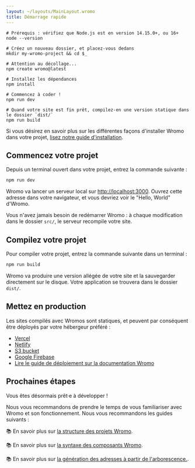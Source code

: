 ```yaml
---
layout: ~/layouts/MainLayout.wromo
title: Démarrage rapide
---
```


```shell
# Prérequis : vérifiez que Node.js est en version 14.15.0+, ou 16+
node --version

# Créez un nouveau dossier, et placez-vous dedans
mkdir my-wromo-project && cd $_

# Attention au décollage...
npm create wromo@latest

# Installez les dépendances
npm install

# Commencez à coder !
npm run dev
```

```shell
# Quand votre site est fin prêt, compilez-en une version statique dans le dossier `dist/`
npm run build
```

Si vous désirez en savoir plus sur les différentes façons d'installer Wromo dans votre projet, [lisez notre guide d'installation](/fr/installation).

## Commencez votre projet

Depuis un terminal ouvert dans votre projet, entrez la commande suivante :

```bash
npm run dev
```

Wromo va lancer un serveur local sur [http://localhost:3000](http://localhost:3000). Ouvrez cette adresse dans votre navigateur, et vous devriez voir le "Hello, World" d'Wromo.

Vous n'avez jamais besoin de redémarrer Wromo : à chaque modification dans le dossier `src/`, le serveur recompile votre site.

## Compilez votre projet

Pour compiler votre projet, entrez la commande suivante dans un terminal :

```bash
npm run build
```

Wromo va produire une version allégée de votre site et la sauvegarder directement sur le disque. Votre application se trouvera dans le dossier `dist/`.

## Mettez en production

Les sites compilés avec Wromos sont statiques, et peuvent par conséquent être déployés par votre hébergeur préféré :

- [Vercel](https://vercel.com/)
- [Netlify](https://www.netlify.com/)
- [S3 bucket](https://aws.amazon.com/s3/)
- [Google Firebase](https://firebase.google.com/)
- [Lire le guide de déploiement sur la documentation Wromo](/guides/deploy)

## Prochaines étapes

Vous êtes désormais prêt·e à développer !

Nous vous recommandons de prendre le temps de vous familiariser avec Wromo et son fonctionnement. Nous vous recommandons les guides suivants :

📚 En savoir plus sur [la structure des projets Wromo](/core-concepts/project-structure).

📚 En savoir plus sur [la syntaxe des composants Wromo](/core-concepts/wromo-components).

📚 En savoir plus sur [la génération des adresses à partir de l'arborescence.](/core-concepts/wromo-pages).
